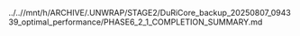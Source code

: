 ../..//mnt/h/ARCHIVE/.UNWRAP/STAGE2/DuRiCore_backup_20250807_094339_optimal_performance/PHASE6_2_1_COMPLETION_SUMMARY.md
